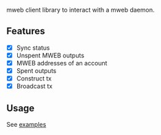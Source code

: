 mweb client library to interact with a mweb daemon.

## Features

- [x] Sync status
- [x] Unspent MWEB outputs 
- [x] MWEB addresses of an account
- [x] Spent outputs
- [x] Construct tx
- [x] Broadcast tx

## Usage


See [examples](./example)
